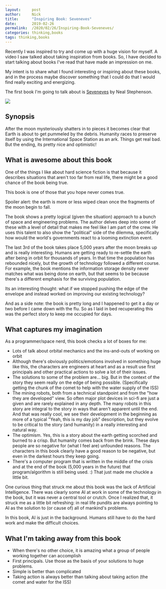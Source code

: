 ```yaml
---
layout:     post
author:     Nick
title:      "Inspiring Book: Seveneves"
date:       2019-02-26
permalink:  /2020/02/26/Inspiring-Book-Seveneves/
categories: thinking,books
tags: thinking,books
---
```

Recently I was inspired to try and come up with a huge vision for myself. A video I saw talked about taking inspiration from books. So, I have decided to start talking about books I've read that have made an impression on me.

My intent is to share what I found interesting or inspiring about these books, and in the process maybe discover something that I could do that I would find really exciting and energizing.

The first book I'm going to talk about is [Seveneves](https://amzn.to/394xK7U) by Neal Stephenson.

<a href="https://www.amazon.com/Seveneves-Novel-Neal-Stephenson-ebook/dp/B00LZWV8JO/ref=as_li_ss_il?crid=ZFB9ODZFH7LK&keywords=seveneves&qid=1582722414&sprefix=sevene,aps,153&sr=8-1&linkCode=li2&tag=nloadholtes0a-20&linkId=3fa438449c210651d978d6c802d44b0a&language=en_US" target="_blank"><img border="0" src="//ws-na.amazon-adsystem.com/widgets/q?_encoding=UTF8&ASIN=B00LZWV8JO&Format=_SL160_&ID=AsinImage&MarketPlace=US&ServiceVersion=20070822&WS=1&tag=nloadholtes0a-20&language=en_US" ></a><img src="https://ir-na.amazon-adsystem.com/e/ir?t=nloadholtes0a-20&language=en_US&l=li2&o=1&a=B00LZWV8JO" width="1" height="1" border="0" alt="" style="border:none !important; margin:0px !important;" />

## Synopsis
After the moon mysteriously shatters in to pieces it becomes clear that Earth is about to get pummeled by the debris. Humanity races to preserve itself by using the International Space Station as an ark. Things get real bad. But the ending, its pretty nice and optimistic!

## What is awesome about this book
One of the things I like about hard science fiction is that because it describes situations that aren't too far from real life, there might be a good chance of the book being true.

This book is one of those that you hope never comes true.

Spoiler alert: the earth is more or less wiped clean once the fragments of the moon begin to fall.

The book shows a pretty logical (given the situation) approach to a bunch of space and engineering problems. The author delves deep into some of these with a level of detail that makes me feel like I am part of the crew. He uses this talent to also show the "political" side of the dilemma, specifically how would the world's governments react to a looming extinction event. 

The last 3rd of the book takes place 5,000 years after the moon breaks up and is really interesting. Humans are getting ready to re-settle the earth after being in orbit for thousands of years. In that time the population has rebounded nicely, but the growth of technology followed a different course. For example, the book mentions the information storage density never matches what was being done on earth, but that seems to be because there's a different emphasis for the surviving population.

Its an interesting thought: what if we stopped pushing the edge of the envelope and instead worked on improving our existing technology?

And as a side note: the book is pretty long and I happened to get it a day or two before I came down with the flu. So as I laid in bed recuperating this was the perfect story to keep me occupied for days.

## What captures my imagination
As a programmer/space nerd, this book checks a lot of boxes for me:
* Lots of talk about orbital mechanics and the ins-and-outs of working on orbit
* Although there's obviously politics/emotions involved in something huge like this, the characters are engineers at heart and as a result use first principals and other practical actions to solve a lot of their issues.
* The solutions to some of the problem are... big. But in the context of the story they seem really on the edge of being possible. (Specifically getting the chunk of the comet to help with the water supply of the ISS)
* The mining robots, both from a technical standpoint and from the "how they are developed" view. So often major plot devices in sci-fi are just a given and are rarely explained in any depth. The many robots in this story are integral to the story in ways that aren't apparent until the end. And that was really cool, we see their development in the beginning as more of a typical "Yeah, this is my day job" description, but they evolve to be critical to the story (and humanity) in a really interesting and natural way.
* The optimism. Yes, this is a story about the earth getting scorched and burned to a crisp. But humanity comes back from the brink. These days people are so negative for (what I feel are) unfounded reasons. The characters in this book clearly have a good reason to be negative, but even in the darkest hours they keep going.
* There's a computer program that is written in the middle of the crisis and at the end of the book (5,000 years in the future) that program/algorithm is still being used. :) That just made me chuckle a little bit.

One curious thing that struck me about this book was the lack of Artificial Intelligence. There was clearly some AI at work in some of the technology in the book, but it was never a central tool or crutch. Once I realized that, it struck me as a little bit refreshing: in real life pundits are always pointing to AI as the solution to (or cause of) all of mankind's problems. 

In this book, AI is just in the background. Humans still have to do the hard work and make the difficult choices.

## What I'm taking away from this book
- When there's no other choice, it is amazing what a group of people working together can accomplish
- First principals. Use those as the basis of your solutions to huge problems.
- Simple is better than complicated
- Taking action is always better than talking about taking action (the comet and water for the ISS)
